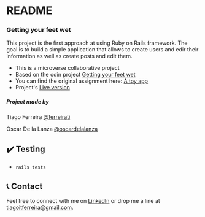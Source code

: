 # README
### Getting your feet wet

This project is the first approach at using Ruby on Rails framework. The goal is to build a simple application that allows to create users and edir their information as well as create posts and edit them.

* This is a microverse collaborative project
* Based on the odin project  [Getting your feet wet](https://www.theodinproject.com/courses/ruby-on-rails/lessons/getting-your-feet-wet)
* You can find the original assignment here: [A toy app](https://www.learnenough.com/ruby-on-rails-4th-edition-tutorial/toy_app)
* Project's [Live version](https://shrouded-meadow-63396.herokuapp.com/)

##### Project made by
Tiago Ferreira [@ferreirati](https://github.com/ferreirati)

Oscar De la Lanza [@oscardelalanza](https://github.com/oscardelalanza)

## ✔️ Testing
- `rails tests`

## 📞 Contact

Feel free to connect with me on [LinkedIn](https://www.linkedin.com/in/tiagoit-dev/) or drop me a line at <tiagoitferreira@gmail.com>.
